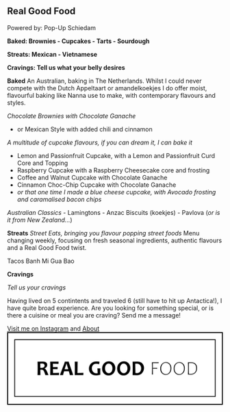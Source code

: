 ## Real Good Food
Powered by: Pop-Up Schiedam

**Baked: Brownies - Cupcakes - Tarts - Sourdough**

**Streats: Mexican - Vietnamese**

**Cravings: Tell us what your belly desires**

**Baked**
An Australian, baking in The Netherlands. Whilst I could never compete with the Dutch Appeltaart or amandelkoekjes I do offer moist, flavourful baking like Nanna use to make, with contemporary flavours and styles. 

*Chocolate Brownies with Chocolate Ganache*
  - or Mexican Style with added chili and cinnamon
  
*A multitude of cupcake flavours, if you can dream it, I can bake it*
  - Lemon and Passionfruit Cupcake, with a Lemon and Passionfruit Curd Core and Topping
  - Raspberry Cupcake with a Raspberry Cheesecake core and frosting
  - Coffee and Walnut Cupcake with Chocolate Ganache
  - Cinnamon Choc-Chip Cupcake with Chocolate Ganache
  - *or that one time I made a blue cheese cupcake, with Avocado frosting and caramalised bacon chips*
  
 *Australian Classics*
    - Lamingtons
    - Anzac Biscuits (koekjes)
    - Pavlova (*or is it from New Zealand...*)
    
 **Streats**
 *Street Eats, bringing you flavour popping street foods*
   Menu changing weekly, focusing on fresh seasonal ingredients, authentic flavours and a Real Good Food twist.
   
   Tacos
   Banh Mi
   Gua Bao
   
 **Cravings**
 
 *Tell us your cravings*
 
  Having lived on 5 contintents and traveled 6 (still have to hit up Antactica!), I have quite broad experience. Are you looking for something special, or is there a cuisine or meal you are craving? Send me a message! 


[Visit me on Instagram](https://instagram.com/popupschiedam) and [About](https://realgoodfood.nl/about)
![Image](https://github.com/realgoodfood-nl/Real-Good-Food/blob/master/Real%20Good%20Food%20Logo.png)


